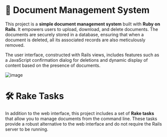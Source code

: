 # 📁 Document Management System

This project is a **simple document management system** built with **Ruby on Rails**. It empowers users to upload, download, and delete documents. The documents are securely stored in a database, ensuring that when a document is deleted, all its associated records are also meticulously removed. 

The user interface, constructed with Rails views, includes features such as a JavaScript confirmation dialog for deletions and dynamic display of content based on the presence of documents.

![image](https://github.com/bogdancojan/File-Storage/assets/97395202/1daa1fa6-98d8-4ab5-a9c8-568b28e0566b)

# 🛠️ Rake Tasks

In addition to the web interface, this project includes a set of **Rake tasks** that allow you to manage documents from the command line. These tasks provide a robust alternative to the web interface and do not require the Rails server to be running.
